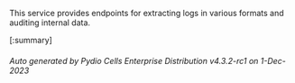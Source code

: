 






This service provides endpoints for extracting logs in various formats and auditing internal data.

[:summary]

###### Auto generated by Pydio Cells Enterprise Distribution v4.3.2-rc1 on 1-Dec-2023
